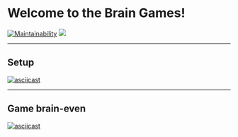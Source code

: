 # Welcome to the Brain Games!

[![Maintainability](https://api.codeclimate.com/v1/badges/a99a88d28ad37a79dbf6/maintainability)](https://codeclimate.com/github/codeclimate/codeclimate/maintainability)
![](https://github.com/andr-novikov/backend-project-lvl1/workflows/Lint/badge.svg)

---
## Setup

[![asciicast](https://asciinema.org/a/mqMAasUYhF7gqgUfPMPGM17DA.svg)](https://asciinema.org/a/mqMAasUYhF7gqgUfPMPGM17DA)

---

## Game brain-even

[![asciicast](https://asciinema.org/a/dmgGPVdQKWgL4bA3uoKsngK4e.svg)](https://asciinema.org/a/dmgGPVdQKWgL4bA3uoKsngK4e)